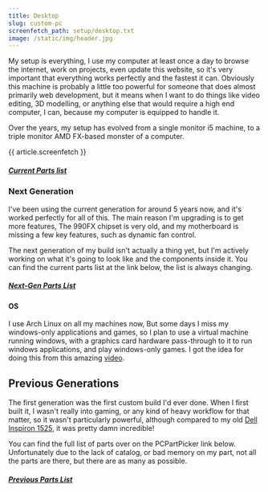 ```yaml
---
title: Desktop
slug: custom-pc
screenfetch_path: setup/desktop.txt
image: /static/img/header.jpg
---
```



My setup is everything, I use my computer at least once a day to browse the internet, work on projects, even update this website, so it's very important that everything works perfectly and the fastest it can. Obviously this machine is probably a little too powerful for someone that does almost primarily web development, but it means when I want to do things like video editing, 3D modelling, or anything else that would require a high end computer, I can, because my computer is equipped to handle it.

Over the years, my setup has evolved from a single monitor i5 machine, to a triple monitor AMD FX-based monster of a computer.

{{ article.screenfetch }}

##### [Current Parts list]()

### Next Generation

I've been using the current generation for around 5 years now, and it's worked perfectly for all of this. The main reason I'm upgrading is to get more features, The 990FX chipset is very old, and my motherboard is missing a few key features, such as dynamic fan control.

The next generation of my build isn't actually a thing yet, but I'm actively working on what it's going to look like and the components inside it. You can find the current parts list at the link below, the list is always changing.

##### [Next-Gen Parts List]()

#### OS
I use Arch Linux on all my machines now, But some days I miss my windows-only applications and games, so I plan to use a virtual machine running windows, with a graphics card hardware pass-through to it to run windows applications, and play windows-only games. I got the idea for doing this from this amazing [video](https://www.youtube.com/watch?v=16dbAUrtMX4).

## Previous Generations

The first generation was the first custom build I'd ever done. When I first built it, I wasn't really into gaming, or any kind of heavy workflow for that matter, so it wasn't particularly powerful, although compared to my old [Dell Inspiron 1525](http://www.pcworld.com/product/31104/dell-inspiron-1525.html), it was pretty damn incredible!

You can find the full list of parts over on the PCPartPicker link below. Unfortunately due to the lack of catalog, or bad memory on my part, not all the parts are there, but there are as many as possible.

##### [Previous Parts List]()
